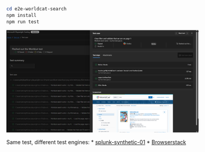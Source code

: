 ```powershell
cd e2e-worldcat-search
npm install
npm run test
```

![](README-screenshot.png)

Same test, different test engines:
    * [splunk-synthetic-01](https://github.com/kkgthb/splunk-synthetic-01)
    * [Browserstack](https://katiekodes.com/browserstack-windows-firewall-wss/)